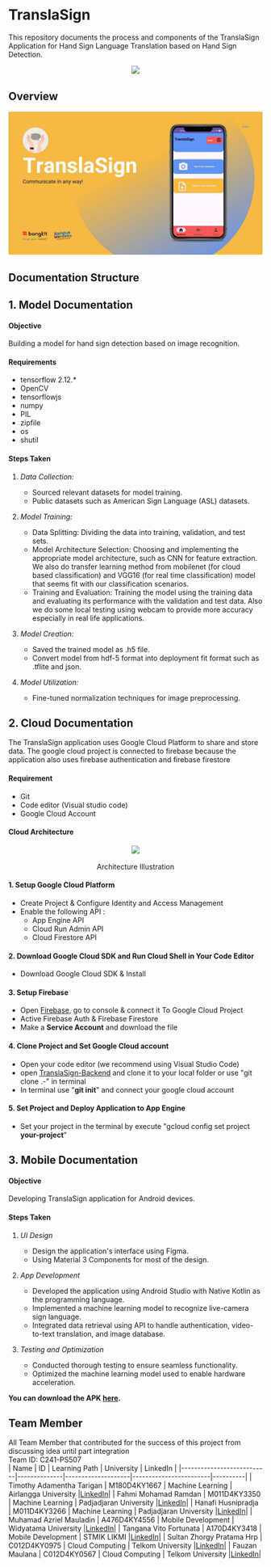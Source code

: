 # TranslaSign
This repository documents the process and components of the TranslaSign Application for Hand Sign Language Translation based on Hand Sign Detection.
<p align="center"><img src="TranslaSign.jpg"></p>

## Overview
<p align="center"><img src="TranslaSignOverview.jpg"></p>

## Documentation Structure
## 1. Model Documentation
#### Objective
Building a model for hand sign detection based on image recognition.

#### Requirements
* tensorflow 2.12.*
* OpenCV
* tensorflowjs
* numpy
* PIL
* zipfile
* os
* shutil
#### Steps Taken

1. *Data Collection:*
   - Sourced relevant datasets for model training.
   - Public datasets such as American Sign Language (ASL) datasets.

2. *Model Training:*
   - Data Splitting: Dividing the data into training, validation, and test sets.
   - Model Architecture Selection: Choosing and implementing the appropriate model architecture, such as CNN for feature extraction. We also do transfer learning method from mobilenet (for cloud based classification) and VGG16 (for real time classification) model that seems fit with our classification scenarios.
   - Training and Evaluation: Training the model using the training data and evaluating its performance with the validation and test data. Also we do some local testing using webcam to provide more accuracy especially in real life applications.

3. *Model Creation:*
   - Saved the trained model as .h5 file.
   - Convert model from hdf-5 format into deployment fit format such as .tflite and json.

4. *Model Utilization:*
   - Fine-tuned normalization techniques for image preprocessing.

## 2. Cloud Documentation
The TranslaSign application uses Google Cloud Platform to share and store data. The google cloud project is connected to firebase because the application also uses firebase authentication and firebase firestore

#### Requirement
- Git
- Code editor (Visual studio code)
- Google Cloud Account

#### Cloud Architecture
<p align="center"><img src="TranslaSign Cloud Architecture.png"></p>
<p align="center">Architecture Illustration</p>

#### 1. Setup Google Cloud Platform
- Create Project & Configure Identity and Access Management
- Enable the following API :
  -  App Engine API
  -  Cloud Run Admin API
  -  Cloud Firestore API

#### 2. Download Google Cloud SDK and Run Cloud Shell in Your Code Editor
- Download Google Cloud SDK & Install

#### 3. Setup Firebase 
- Open [Firebase](https://firebase.google.com/), go to console & connect it To Google Cloud Project
- Active Firebase Auth & Firebase Firestore
- Make a **Service Account** and download the file

#### 4. Clone Project and Set Google Cloud account
- Open your code editor (we recommend using Visual Studio Code)
- open [TranslaSign-Backend]([-](https://github.com/fahmimramdan6/TranslaSign/tree/main/Cloud%20Computing)) and clone it to your local folder or use "git clone .-" in terminal
- In terminal use "**git init**" and connect your google cloud account

#### 5. Set Project and Deploy Application to App Engine
- Set your project in the terminal by execute "gcloud config set project **your-project**"


## 3. Mobile Documentation
#### Objective
Developing TranslaSign application for Android devices.

#### Steps Taken

1. *UI Design*
   - Design the application's interface using Figma.
   - Using Material 3 Components for most of the design.

2. *App Development*
   - Developed the application using Android Studio with Native Kotlin as the programming language.
   - Implemented a machine learning model to recognize live-camera sign language.
   - Integrated data retrieval using API to handle authentication, video-to-text translation, and image database.

3. *Testing and Optimization*
   - Conducted thorough testing to ensure seamless functionality.
   - Optimized the machine learning model used to enable hardware acceleration.
  
**You can download the APK [here](https://drive.google.com/file/d/1x8o6qb2LeBmVVTyTjIjBrD3H_cytsPtB/view?usp=drive_link).**

## Team Member
All Team Member that contributed for the success of this project from discussing idea until part integration <br>
Team ID: C241-PS507 <br>
| Name                      | ID           | Learning Path      | University             | LinkedIn |
|---------------------------|--------------|--------------------|------------------------|----------|
| Timothy Adamentha Tarigan | M180D4KY1667 | Machine Learning   | Airlangga University   |<a href='https://www.linkedin.com/in/timothy-adamentha-tarigan-964326247'>LinkedIn</a>|
| Fahmi Mohamad Ramdan      | M011D4KY3350 | Machine Learning   | Padjadjaran University |<a href='https://www.linkedin.com/in/fahmimramdan'>LinkedIn</a>|
| Hanafi Husnipradja        | M011D4KY3266 | Machine Learning   | Padjadjaran University |<a href='https://www.linkedin.com/in/hanafi-husnipradja/'>LinkedIn</a>|
| Muhamad Azriel Mauladin   | A476D4KY4556 | Mobile Development | Widyatama University   |<a href='https://www.linkedin.com/in/muhamad-azriel-13680621b'>LinkedIn</a>|
| Tangana Vito Fortunata    | A170D4KY3418 | Mobile Development | STMIK LIKMI            |<a href='https://www.linkedin.com/in/tangana-vito-6720022ba'>LinkedIn</a>|
| Sultan Zhorgy Pratama Hrp | C012D4KY0975 | Cloud Computing    | Telkom University      |<a href='https://id.linkedin.com/in/sultan-zhorgy-pratama-hrp-8a4728285'>LinkedIn</a>|
| Fauzan Maulana            | C012D4KY0567 | Cloud Computing    | Telkom University      |<a href='http://linkedin.com/in/fauzan-maulana-4090902a2'>LinkedIn</a>|







